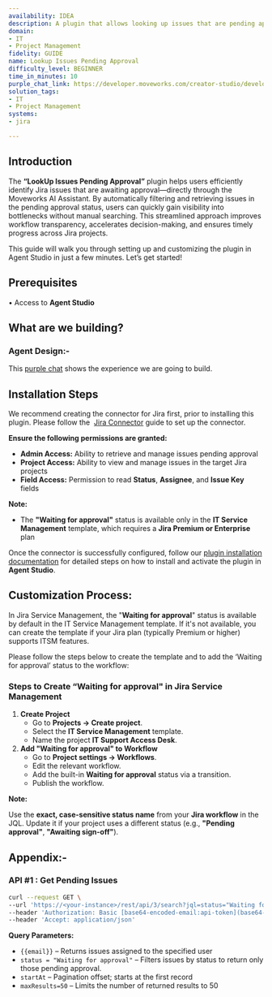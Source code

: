 ```yaml
---
availability: IDEA
description: A plugin that allows looking up issues that are pending approval.
domain:
- IT
- Project Management
fidelity: GUIDE
name: Lookup Issues Pending Approval
difficulty_level: BEGINNER
time_in_minutes: 10
purple_chat_link: https://developer.moveworks.com/creator-studio/developer-tools/purple-chat/?conversation=%7B%22startTimestamp%22%3A%2211%3A43+AM%22%2C%22messages%22%3A%5B%7B%22parts%22%3A%5B%7B%22richText%22%3A%22Show+me+all+the+issues+pending+my+approval.%22%7D%5D%2C%22role%22%3A%22user%22%7D%2C%7B%22parts%22%3A%5B%7B%22reasoningSteps%22%3A%5B%7B%22richText%22%3A%22Searching+%3Cb%3EJira%3C%2Fb%3E+for+issues+assigned+to+you+with+%3Ccode%3Estatus%3C%2Fcode%3E+as+%27Pending+Approval%27.%22%2C%22status%22%3A%22success%22%7D%5D%7D%2C%7B%22richText%22%3A%22%3Cp%3EI+found+3+issues+in+%3Cb%3EJira%3C%2Fb%3E+waiting+for+your+approval%3A%3C%2Fp%3E%22%7D%2C%7B%22citations%22%3A%5B%7B%22citationTitle%22%3A%22PROJ-456%3A+Request+for+new+staging+environment%22%2C%22connectorName%22%3A%22jira%22%7D%2C%7B%22citationTitle%22%3A%22WEB-881%3A+Content+update+for+homepage+Q3%22%2C%22connectorName%22%3A%22jira%22%7D%2C%7B%22citationTitle%22%3A%22SEC-102%3A+Grant+temporary+database+access+to+contractor%22%2C%22connectorName%22%3A%22jira%22%7D%5D%7D%2C%7B%22richText%22%3A%22%3Cp%3EYou+can+select+an+issue+to+see+more+details%2C+or+approve%2Freject+them+directly+from+here.%3C%2Fp%3E%22%7D%5D%2C%22role%22%3A%22assistant%22%7D%5D%7D
solution_tags:
- IT
- Project Management
systems:
- jira

---
```

## **Introduction**

The **“LookUp Issues Pending Approval”** plugin helps users efficiently identify Jira issues that are awaiting approval—directly through the Moveworks AI Assistant. By automatically filtering and retrieving issues in the pending approval status, users can quickly gain visibility into bottlenecks without manual searching. This streamlined approach improves workflow transparency, accelerates decision-making, and ensures timely progress across Jira projects.

This guide will walk you through setting up and customizing the plugin in Agent Studio in just a few minutes. Let’s get started!

## **Prerequisites**

• Access to **Agent Studio**

## **What are we building?**

### **Agent Design:-**

This [purple chat](https://marketplace.moveworks.com/plugins/jira-lookup-issues-pending-approval) shows the experience we are going to build.

## **Installation Steps**

We recommend creating the connector for Jira first, prior to installing this plugin. Please follow the  [Jira Connector](https://marketplace.moveworks.com/connectors/jira) guide to set up the connector.

**Ensure the following permissions are granted:**

- **Admin Access:** Ability to retrieve and manage issues pending approval
- **Project Access:** Ability to view and manage issues in the target Jira projects
- **Field Access:** Permission to read **Status**, **Assignee**, and **Issue Key** fields

**Note:**

- The **"Waiting for approval"** status is available only in the **IT Service Management** template, which requires a **Jira Premium or Enterprise** plan

Once the connector is successfully configured, follow our [plugin installation documentation](https://help.moveworks.com/docs/ai-agent-marketplace-installation) for detailed steps on how to install and activate the plugin in **Agent Studio**.

## **Customization Process:**

In Jira Service Management, the "**Waiting for approval**" status is available by default in the IT Service Management template. If it's not available, you can create the template if your Jira plan (typically Premium or higher) supports ITSM features.

Please follow the steps below to create the template and to add the ‘Waiting for approval’ status to the workflow:

### **Steps to Create “Waiting for approval" in Jira Service Management**

1. **Create Project**
    - Go to **Projects → Create project**.
    - Select the **IT Service Management** template.
    - Name the project **IT Support Access Desk**.
2. **Add "Waiting for approval" to Workflow**
    - Go to **Project settings → Workflows**.
    - Edit the relevant workflow.
    - Add the built-in **Waiting for approval** status via a transition.
    - Publish the workflow.

**Note:** 

Use the **exact, case-sensitive status name** from your **Jira workflow** in the JQL. Update it if your project uses a different status (e.g., **"Pending approval"**, **"Awaiting sign-off"**).

## **Appendix:-**

### **API #1 : Get Pending Issues**

```bash
curl --request GET \
--url 'https://<your-instance>/rest/api/3/search?jql=status="Waiting for approval" AND assignee="{{email}}" &startAt=0&maxResults=50' \
--header 'Authorization: Basic [base64-encoded-email:api-token](base64-encoded-email:api-token)' \
--header 'Accept: application/json'
```

**Query Parameters:**

- `{{email}}` – Returns issues assigned to the specified user
- `status = "Waiting for approval"` – Filters issues by status to return only those pending approval.
- `startAt` – Pagination offset; starts at the first record
- `maxResults=50` – Limits the number of returned results to 50